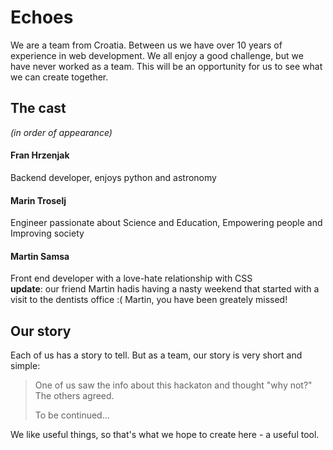 # Echoes

We are a team from Croatia. Between us we have over 10 years of experience in web development. We all enjoy a good challenge, but we have never worked as a team. This will be an opportunity for us to see what we can create together.


## The cast

*(in order of appearance)*

#### Fran Hrzenjak
Backend developer, enjoys python and astronomy

#### Marin Troselj
Engineer passionate about Science and Education, Empowering people and Improving society  

#### Martin Samsa
Front end developer with a love-hate relationship with CSS  
**update**: our friend Martin hadis having a nasty weekend that started with a visit to the dentists office :( Martin, you have been greately missed!


## Our story

Each of us has a story to tell. But as a team, our story is very short and simple:

> One of us saw the info about this hackaton and thought "why not?"  
> The others agreed.
>  
> To be continued...
  
We like useful things, so that's what we hope to create here - a useful tool.
